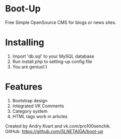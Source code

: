 # Boot-Up
Free Simple OpenSource CMS for blogs or news sites.  

# Installing
1) Import 'db.sql' to your MySQL database  
2) Run install.php to setting-up config file  
3) You are genius!:)  

# Features
1) Bootstrap design  
2) Integrated VK Comments  
3) Category system  
4) HTML tags work in articles  

Created by Andry Kvart and vk.com/pro100senchik.   
GitHub: https://github.com/SLNETAIGA/boot-up

